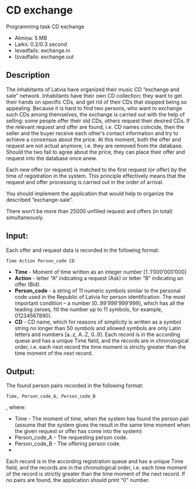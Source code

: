 # CD exchange

Programming task CD exchange<br>
- Atmiņa: 5 MB 
- Laiks: 0.2/0.3 second 
- Ievadfails: exchange.in 
- Izvadfails: exchange.out

## Description
The inhabitants of Latvia have organized their music CD “exchange and sale” network. Inhabitants have their own CD collection; they want to get their hands on specific CDs, and get rid of their CDs that stopped being so appealing. Because it is hard to find two persons, who want to exchange such CDs among themselves, the exchange is carried out with the help of selling: some people offer their old CDs, others request their desired CDs. If the relevant request and offer are found, i.e. CD names coincide, then the seller and the buyer receive each other’s contact information and try to achieve a consensus about the price. At this moment, both the offer and request are not actual anymore, i.e. they are removed from the database. Should the two fail to agree about the price, they can place their offer and request into the database once anew.

Each new offer (or request) is matched to the first request (or offer) by the time of registration in the system. This principle effectively means that the request and offer processing is carried out in the order of arrival.

You should implement the application that would help to organize the described “exchange-sale”.

There won’t be more than 25000 unfilled request and offers (in total) simultaneously.

## Input:
Each offer and request data is recorded in the following format:
```
Time Action Person_code CD
```
- **Time** - Moment of time written as an integer number [1..1’000’000’000]
- **Action** - letter “A” indicating a request (Ask) or letter “B” indicating an offer (Bid).
- **Person_code** - a string of 11 numeric symbols similar to the personal code used in the Republic of Latvia for person identification. The most important condition – a number [0..99’999’999’999], which has all the leading zeroes, fill the number up to 11 symbols, for example, 01234567890).
- **CD** - CD name, which for reasons of simplicity is written as a symbol string no longer than 50 symbols and allowed symbols are only Latin letters and numbers [a..z, A..Z, 0..9].
Each record is in the according queue and has a unique Time field, and the records are in chronological order, i.e. each next record the time moment is strictly greater than the time moment of the next record.

## Output:
The found person pairs recorded in the following format:

```
Time, Person_code_A, Person_code_B
```
, where:

- Time - The moment of time, when the system has found the person pair (assume that the system gives the result in the same time moment when the given request or offer has come into the system)
- Person_code_A - The requesting person code.
- Person_code_B - The offering person code.
- 
Each record is in the according registration queue and has a unique Time field, and the records are in the chronological order, i.e. each time moment of the record is strictly greater than the time moment of the next record. If no pairs are found, the application should print “0” number.
